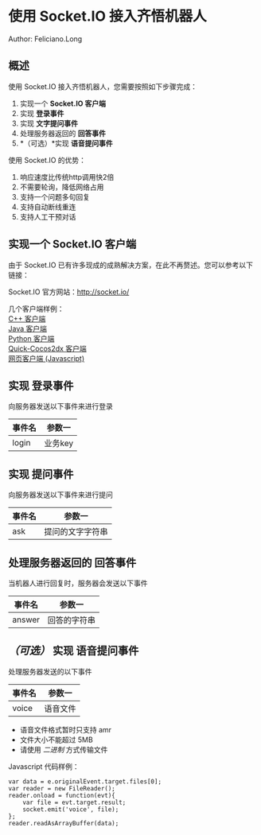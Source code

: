 # 使用 Socket.IO 接入齐悟机器人
Author: Feliciano.Long

## 概述
使用 Socket.IO 接入齐悟机器人，您需要按照如下步骤完成：  

1. 实现一个 **Socket.IO 客户端**
2. 实现 **登录事件**
3. 实现 **文字提问事件**
4. 处理服务器返回的 **回答事件**
5. *（可选）*实现 **语音提问事件**

使用 Socket.IO 的优势：

1. 响应速度比传统http调用快2倍
2. 不需要轮询，降低网络占用
3. 支持一个问题多句回复
4. 支持自动断线重连
5. 支持人工干预对话

## 实现一个 Socket.IO 客户端
由于 Socket.IO 已有许多现成的成熟解决方案，在此不再赘述。您可以参考以下链接：  

Socket.IO 官方网站：http://socket.io/

几个客户端样例：  
[C++ 客户端](http://socket.io/blog/socket-io-cpp/)  
[Java 客户端](https://github.com/Gottox/socket.io-java-client)  
[Python 客户端](https://pypi.python.org/pypi/socketIO-client)  
[Quick-Cocos2dx 客户端](https://github.com/u0u0/Quick-Cocos2dx-Community/blob/master/cocos/network/SocketIO.h)  
[网页客户端 (Javascript)](http://socket.io/docs/)

## 实现 登录事件
向服务器发送以下事件来进行登录

| 事件名     | 参数一    |
| --------- |:---------:|
| login     | 业务key   |

## 实现 提问事件
向服务器发送以下事件来进行提问

| 事件名     | 参数一          |
| --------- |:---------------:|
| ask       | 提问的文字字符串 |


## 处理服务器返回的 回答事件
当机器人进行回复时，服务器会发送以下事件

| 事件名     | 参数一        |
| --------- |:-------------:|
| answer    | 回答的字符串   |

## *（可选）* 实现 语音提问事件
处理服务器发送的以下事件

| 事件名     | 参数一        |
| --------- |:-------------:|
| voice     | 语音文件      |

+ 语音文件格式暂时只支持 amr
+ 文件大小不能超过 5MB
+ 请使用 *二进制* 方式传输文件

Javascript 代码样例：
```
var data = e.originalEvent.target.files[0];
var reader = new FileReader();
reader.onload = function(evt){
    var file = evt.target.result;
    socket.emit('voice', file);
};
reader.readAsArrayBuffer(data);
```
